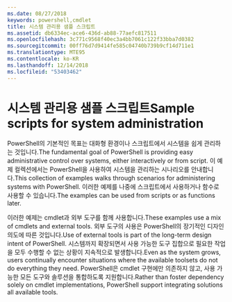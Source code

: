```yaml
---
ms.date: 08/27/2018
keywords: powershell,cmdlet
title: 시스템 관리용 샘플 스크립트
ms.assetid: db6334ec-ace6-436d-ab88-77aefc817511
ms.openlocfilehash: 3c771c9568f40ec3a4bb7061c122f33bba7d0382
ms.sourcegitcommit: 00ff76d7d9414fe585c04740b739b9cf14d711e1
ms.translationtype: MTE95
ms.contentlocale: ko-KR
ms.lasthandoff: 12/14/2018
ms.locfileid: "53403462"
---
```

# <a name="sample-scripts-for-system-administration"></a><span data-ttu-id="8b064-103">시스템 관리용 샘플 스크립트</span><span class="sxs-lookup"><span data-stu-id="8b064-103">Sample scripts for system administration</span></span>

<span data-ttu-id="8b064-104">PowerShell의 기본적인 목표는 대화형 환경이나 스크립트에서 시스템을 쉽게 관리하는 것입니다.</span><span class="sxs-lookup"><span data-stu-id="8b064-104">The fundamental goal of PowerShell is providing easy administrative control over systems, either interactively or from script.</span></span> <span data-ttu-id="8b064-105">이 예제 컬렉션에서는 PowerShell을 사용하여 시스템을 관리하는 시나리오를 안내합니다.</span><span class="sxs-lookup"><span data-stu-id="8b064-105">This collection of examples walks through scenarios for administering systems with PowerShell.</span></span> <span data-ttu-id="8b064-106">이러한 예제를 나중에 스크립트에서 사용하거나 함수로 사용할 수 있습니다.</span><span class="sxs-lookup"><span data-stu-id="8b064-106">The examples can be used from scripts or as functions later.</span></span>

<span data-ttu-id="8b064-107">이러한 예제는 cmdlet과 외부 도구를 함께 사용합니다.</span><span class="sxs-lookup"><span data-stu-id="8b064-107">These examples use a mix of cmdlets and external tools.</span></span> <span data-ttu-id="8b064-108">외부 도구의 사용은 PowerShell의 장기적인 디자인 의도에 따른 것입니다.</span><span class="sxs-lookup"><span data-stu-id="8b064-108">Use of external tools is part of the long-term design intent of PowerShell.</span></span> <span data-ttu-id="8b064-109">시스템까지 확장되면서 사용 가능한 도구 집합으로 필요한 작업을 모두 수행할 수 없는 상황이 지속적으로 발생합니다.</span><span class="sxs-lookup"><span data-stu-id="8b064-109">Even as the system grows, users continually encounter situations where the available toolsets do not do everything they need.</span></span> <span data-ttu-id="8b064-110">PowerShell은 cmdlet 구현에만 의존하지 않고, 사용 가능한 모든 도구와 솔루션을 통합하도록 지원합니다.</span><span class="sxs-lookup"><span data-stu-id="8b064-110">Rather than foster dependency solely on cmdlet implementations, PowerShell support integrating solutions all available tools.</span></span>